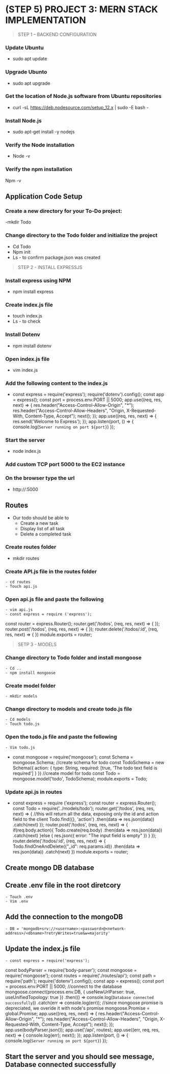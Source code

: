# (STEP 5) PROJECT 3: MERN STACK IMPLEMENTATION

> STEP 1 – BACKEND CONFIGURATION

### Update Ubuntu
- sudo apt update

### Upgrade Ubunto
- sudo apt upgrade

### Get the location of Node.js software from Ubuntu repositories
- curl -sL https://deb.nodesource.com/setup_12.x | sudo -E bash -

### Install Node.js
- sudo apt-get install -y nodejs

### Verify the Node installation
- Node -v

### Verify the npm installation
Npm -v

## Application Code Setup

### Create a new directory for your To-Do project:
-mkdir Todo

### Change directory to the Todo folder and initialize the project
- Cd Todo
- Npm init
- Ls - to confirm package.json was created

> STEP 2 - INSTALL EXPRESSJS

### Install express using NPM
- npm install express

### Create index.js file
- touch index.js
- Ls - to check

### Install Dotenv
- npm install dotenv

### Open index.js file
- vim index.js

### Add the following content to the index.js
- const express = require('express');
require('dotenv').config();
const app = express();
const port = process.env.PORT || 5000;
app.use((req, res, next) => {
res.header("Access-Control-Allow-Origin", "\*");
res.header("Access-Control-Allow-Headers", "Origin, X-Requested-With, Content-Type, Accept");
next();
});
app.use((req, res, next) => {
res.send('Welcome to Express');
});
app.listen(port, () => {
console.log(`Server running on port ${port}`)
});

### Start the server
- node index.js

### Add custom TCP port 5000  to the EC2 instance

### On the browser type the url
- http://<PublicIP-or-PublicDNS>:5000

## Routes

* Our todo should be able to
	- Create a new task
	- Display list of all task
	- Delete a completed task
### Create routes folder
- mkdir routes

### Create API.js file in the routes folder
	- cd routes
	- Touch api.js
### Open api.js file and paste the following
	- vim api.js
	- const express = require ('express');
const router = express.Router();
	router.get('/todos', (req, res, next) => {
	});
	router.post('/todos', (req, res, next) => {
	});
	router.delete('/todos/:id', (req, res, next) => {
	})
	module.exports = router;

> SETP 3 -  MODELS

### Change directory to Todo folder and install mongoose
	- Cd ..
	- npm install mongoose
### Create model folder
	- mkdir models
### Change directory to models and create todo.js file
	- Cd models
	- Touch todo.js
### Open the todo.js file and paste the following
	- Vim todo.js
- 	const mongoose = require('mongoose');
const Schema = mongoose.Schema;
	//create schema for todo
const TodoSchema = new Schema({
action: {
type: String,
required: [true, 'The todo text field is required']
}
})
	//create model for todo
const Todo = mongoose.model('todo', TodoSchema);
	module.exports = Todo;
	
### Update api.js in  routes 
- const express = require ('express');
const router = express.Router();
const Todo = require('../models/todo');
router.get('/todos', (req, res, next) => {
//this will return all the data, exposing only the id and action field to the client
Todo.find({}, 'action')
.then(data => res.json(data))
.catch(next)
});
router.post('/todos', (req, res, next) => {
if(req.body.action){
Todo.create(req.body)
.then(data => res.json(data))
.catch(next)
}else {
res.json({
error: "The input field is empty"
})
}
});
router.delete('/todos/:id', (req, res, next) => {
Todo.findOneAndDelete({"_id": req.params.id})
.then(data => res.json(data))
.catch(next)
})
module.exports = router;

## Create mongo DB database
## Create .env file in the root diretcory
	- Touch .env
	- Vim .env
## Add the connection to the mongoDB
	- DB = 'mongodb+srv://<username>:<password>@<network-address>/<dbname>?retryWrites=true&w=majority'
## Update the index.js file 

	- const express = require('express');
const bodyParser = require('body-parser');
const mongoose = require('mongoose');
const routes = require('./routes/api');
const path = require('path');
require('dotenv').config();
const app = express();
const port = process.env.PORT || 5000;
//connect to the database
mongoose.connect(process.env.DB, { useNewUrlParser: true, useUnifiedTopology: true })
.then(() => console.log(`Database connected successfully`))
.catch(err => console.log(err));
//since mongoose promise is depreciated, we overide it with node's promise
mongoose.Promise = global.Promise;
app.use((req, res, next) => {
res.header("Access-Control-Allow-Origin", "\*");
res.header("Access-Control-Allow-Headers", "Origin, X-Requested-With, Content-Type, Accept");
next();
});
app.use(bodyParser.json());
app.use('/api', routes);
app.use((err, req, res, next) => {
console.log(err);
next();
});
app.listen(port, () => {
console.log(`Server running on port ${port}`)
});
## Start the server and you should see message, Database connected successfully




